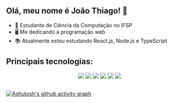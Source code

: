    ## Olá, meu nome é João Thiago! 👋

   - 📒 Estudante de Ciência da Computação no IFSP
   - 🖥️ Me dedicando à programação web
   - 📚 Atualmente estou estudando React.js, Node.js e TypeScript

## Principais tecnologias:

<p align="center">
  <img src="https://img.shields.io/badge/JavaScript-323330?style=for-the-badge&logo=javascript&logoColor=F7DF1E" />
  <img src="https://img.shields.io/badge/React-20232A?style=for-the-badge&logo=react&logoColor=61DAFB" />
  <img src="https://img.shields.io/badge/TypeScript-007ACC?style=for-the-badge&logo=typescript&logoColor=white" />
  <img src="https://img.shields.io/badge/HTML5-E34F26?style=for-the-badge&logo=html5&logoColor=white" />
  <img src="https://img.shields.io/badge/CSS3-1572B6?style=for-the-badge&logo=css3&logoColor=white" />
  <img src="https://img.shields.io/badge/Java-ED8B00?style=for-the-badge&logo=openjdk&logoColor=white" />
</p>

##

[![Ashutosh's github activity graph](https://github-readme-activity-graph.vercel.app/graph?username=joaothiagodev&bg_color=175D8C&color=96CBEE&line=0E3A58&point=60B1E6&area=true&hide_border=true)](https://github.com/ashutosh00710/github-readme-activity-graph)


